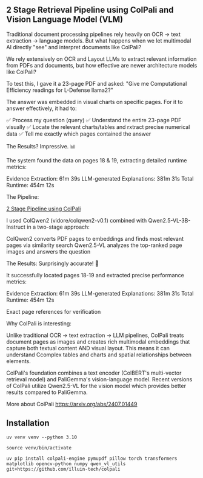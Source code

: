 ## 2 Stage Retrieval Pipeline using ColPali and Vision Language Model (VLM)

Traditional document processing pipelines rely heavily on OCR → text extraction → language models. But what happens when we let multimodal AI directly "see" and interpret documents like ColPali?

We rely extensively on OCR and Layout LLMs to extract relevant information from PDFs and documents, but how effective are newer architecture models like ColPali?

To test this, I gave it a 23-page PDF and asked: "Give me Computational Efficiency readings for L-Defense llama2?"

The answer was embedded in visual charts on specific pages. For it to answer effectively, it had to:

✅ Process my question (query)
✅ Understand the entire 23-page PDF visually
✅ Locate the relevant charts/tables and rxtract precise numerical data
✅ Tell me exactly which pages contained the answer


The Results? Impressive. 📊

The system found the data on pages 18 & 19, extracting detailed runtime metrics:

Evidence Extraction: 61m 39s
LLM-generated Explanations: 381m 31s
Total Runtime: 454m 12s

The Pipeline:

[2 Stage Pipeline using ColPali](images/pipeline-diagram.png)

I used ColQwen2 (vidore/colqwen2-v0.1) combined with Qwen2.5-VL-3B-Instruct in a two-stage approach:

ColQwen2 converts PDF pages to embeddings and finds most relevant pages via similarity search
Qwen2.5-VL analyzes the top-ranked page images and answers the question


The Results: Surprisingly accurate! 🎯

It successfully located pages 18-19 and extracted precise performance metrics:

Evidence Extraction: 61m 39s
LLM-generated Explanations: 381m 31s
Total Runtime: 454m 12s

Exact page references for verification


Why ColPali is interesting:

Unlike traditional OCR → text extraction → LLM pipelines, ColPali treats document pages as images and creates rich multimodal embeddings that capture both textual content AND visual layout. This means it can understand Ccomplex tables and charts and spatial relationships between elements.

ColPali's foundation combines a text encoder (ColBERT's multi-vector retrieval model) and PaliGemma's vision-language model. Recent versions of ColPali utilize Qwen2.5-VL for the vision model which provides better results compared to PaliGemma. 

More about ColPali https://arxiv.org/abs/2407.01449


## Installation 

```
uv venv venv --python 3.10

source venv/bin/activate

uv pip install colpali-engine pymupdf pillow torch transformers matplotlib opencv-python numpy qwen_vl_utils git+https://github.com/illuin-tech/colpali 

```